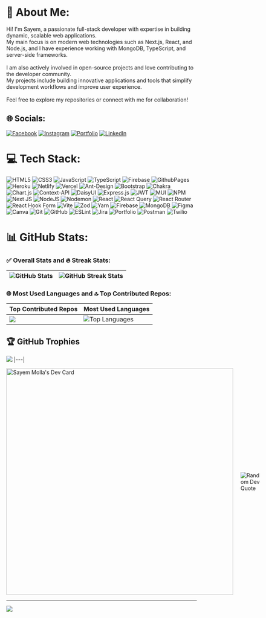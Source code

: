 # 💫 About Me:
Hi! I'm Sayem, a passionate full-stack developer with expertise in building dynamic, scalable web applications.<br>My main focus is on modern web technologies such as Next.js, React, and Node.js, and I have experience working with MongoDB, TypeScript, and server-side frameworks.<br><br>I am also actively involved in open-source projects and love contributing to the developer community. <br>My projects include building innovative applications and tools that simplify development workflows and improve user experience.<br><br>Feel free to explore my repositories or connect with me for collaboration!


## 🌐 Socials:
[![Facebook](https://img.shields.io/badge/Facebook-%231877F2.svg?logo=Facebook&logoColor=white)](https://facebook.com/sayemmolla.dev) 
[![Instagram](https://img.shields.io/badge/Instagram-%23E4405F.svg?logo=Instagram&logoColor=white)](https://instagram.com/developersayem) 
[![Portfolio](https://img.shields.io/badge/Portfolio-%23000000.svg?logo=About.me&logoColor=white)](https://sayemmolla.vercel.app/)
[![LinkedIn](https://img.shields.io/badge/LinkedIn-%230077B5.svg?logo=linkedin&logoColor=white)](https://www.linkedin.com/in/sayem-molla/)



# 💻 Tech Stack:
![HTML5](https://img.shields.io/badge/html5-%23E34F26.svg?style=for-the-badge&logo=html5&logoColor=white) ![CSS3](https://img.shields.io/badge/css3-%231572B6.svg?style=for-the-badge&logo=css3&logoColor=white) ![JavaScript](https://img.shields.io/badge/javascript-%23323330.svg?style=for-the-badge&logo=javascript&logoColor=%23F7DF1E) ![TypeScript](https://img.shields.io/badge/typescript-%23007ACC.svg?style=for-the-badge&logo=typescript&logoColor=white) ![Firebase](https://img.shields.io/badge/firebase-%23039BE5.svg?style=for-the-badge&logo=firebase) ![GithubPages](https://img.shields.io/badge/github%20pages-121013?style=for-the-badge&logo=github&logoColor=white) ![Heroku](https://img.shields.io/badge/heroku-%23430098.svg?style=for-the-badge&logo=heroku&logoColor=white) ![Netlify](https://img.shields.io/badge/netlify-%23000000.svg?style=for-the-badge&logo=netlify&logoColor=#00C7B7) ![Vercel](https://img.shields.io/badge/vercel-%23000000.svg?style=for-the-badge&logo=vercel&logoColor=white) ![Ant-Design](https://img.shields.io/badge/-AntDesign-%230170FE?style=for-the-badge&logo=ant-design&logoColor=white) ![Bootstrap](https://img.shields.io/badge/bootstrap-%238511FA.svg?style=for-the-badge&logo=bootstrap&logoColor=white) ![Chakra](https://img.shields.io/badge/chakra-%234ED1C5.svg?style=for-the-badge&logo=chakraui&logoColor=white) ![Chart.js](https://img.shields.io/badge/chart.js-F5788D.svg?style=for-the-badge&logo=chart.js&logoColor=white) ![Context-API](https://img.shields.io/badge/Context--Api-000000?style=for-the-badge&logo=react) ![DaisyUI](https://img.shields.io/badge/daisyui-5A0EF8?style=for-the-badge&logo=daisyui&logoColor=white) ![Express.js](https://img.shields.io/badge/express.js-%23404d59.svg?style=for-the-badge&logo=express&logoColor=%2361DAFB) ![JWT](https://img.shields.io/badge/JWT-black?style=for-the-badge&logo=JSON%20web%20tokens) ![MUI](https://img.shields.io/badge/MUI-%230081CB.svg?style=for-the-badge&logo=mui&logoColor=white) ![NPM](https://img.shields.io/badge/NPM-%23CB3837.svg?style=for-the-badge&logo=npm&logoColor=white) ![Next JS](https://img.shields.io/badge/Next-black?style=for-the-badge&logo=next.js&logoColor=white) ![NodeJS](https://img.shields.io/badge/node.js-6DA55F?style=for-the-badge&logo=node.js&logoColor=white) ![Nodemon](https://img.shields.io/badge/NODEMON-%23323330.svg?style=for-the-badge&logo=nodemon&logoColor=%BBDEAD) ![React](https://img.shields.io/badge/react-%2320232a.svg?style=for-the-badge&logo=react&logoColor=%2361DAFB) ![React Query](https://img.shields.io/badge/-React%20Query-FF4154?style=for-the-badge&logo=react%20query&logoColor=white) ![React Router](https://img.shields.io/badge/React_Router-CA4245?style=for-the-badge&logo=react-router&logoColor=white) ![React Hook Form](https://img.shields.io/badge/React%20Hook%20Form-%23EC5990.svg?style=for-the-badge&logo=reacthookform&logoColor=white) ![Vite](https://img.shields.io/badge/vite-%23646CFF.svg?style=for-the-badge&logo=vite&logoColor=white) ![Zod](https://img.shields.io/badge/zod-%233068b7.svg?style=for-the-badge&logo=zod&logoColor=white) ![Yarn](https://img.shields.io/badge/yarn-%232C8EBB.svg?style=for-the-badge&logo=yarn&logoColor=white) ![Firebase](https://img.shields.io/badge/firebase-a08021?style=for-the-badge&logo=firebase&logoColor=ffcd34) ![MongoDB](https://img.shields.io/badge/MongoDB-%234ea94b.svg?style=for-the-badge&logo=mongodb&logoColor=white) ![Figma](https://img.shields.io/badge/figma-%23F24E1E.svg?style=for-the-badge&logo=figma&logoColor=white) ![Canva](https://img.shields.io/badge/Canva-%2300C4CC.svg?style=for-the-badge&logo=Canva&logoColor=white) ![Git](https://img.shields.io/badge/git-%23F05033.svg?style=for-the-badge&logo=git&logoColor=white) ![GitHub](https://img.shields.io/badge/github-%23121011.svg?style=for-the-badge&logo=github&logoColor=white) ![ESLint](https://img.shields.io/badge/ESLint-4B3263?style=for-the-badge&logo=eslint&logoColor=white) ![Jira](https://img.shields.io/badge/jira-%230A0FFF.svg?style=for-the-badge&logo=jira&logoColor=white) ![Portfolio](https://img.shields.io/badge/Portfolio-%23000000.svg?style=for-the-badge&logo=firefox&logoColor=#FF7139) ![Postman](https://img.shields.io/badge/Postman-FF6C37?style=for-the-badge&logo=postman&logoColor=white) ![Twilio](https://img.shields.io/badge/Twilio-F22F46?style=for-the-badge&logo=Twilio&logoColor=white)
# 📊 GitHub Stats:

### ✅ Overall Stats and 🔥 Streak Stats:

| ![GitHub Stats](https://github-readme-stats.vercel.app/api?username=developersayem&theme=dark&hide_border=false&include_all_commits=true&count_private=true) | ![GitHub Streak Stats](https://github-readme-streak-stats.herokuapp.com/?user=developersayem&theme=dark&hide_border=false) |
|---|---|


### 🌐 Most Used Languages and 🔝 Top Contributed Repos:
| Top Contributed Repos | Most Used Languages |
|---|---|
| ![](https://github-contributor-stats.vercel.app/api?username=developersayem&limit=5&theme=one_dark_pro&combine_all_yearly_contributions=true) | ![Top Languages](https://github-readme-stats.vercel.app/api/top-langs/?username=developersayem&theme=dark&hide_border=false&include_all_commits=true&count_private=true&layout=compact) |


## 🏆 GitHub Trophies
![](https://github-profile-trophy.vercel.app/?username=developersayem&theme=radical&no-frame=true&no-bg=false&margin-w=4)
|---|
<div style="display: flex; align-items: center; gap: 20px;">
  <a href="https://app.daily.dev/developersayem012">
    <img src="https://api.daily.dev/devcards/v2/CQgVH4yR4I2KmPuQbreXy.png?type=wide&r=hqg" width="600" alt="Sayem Molla's Dev Card"/>
  </a>
  
  <img src="https://quotes-github-readme.vercel.app/api?type=horizontal&theme=dark" alt="Random Dev Quote"/>
</div>


---
[![](https://visitcount.itsvg.in/api?id=developersayem&icon=0&color=2)](https://visitcount.itsvg.in)

<!-- Proudly created with GPRM ( https://gprm.itsvg.in ) -->
